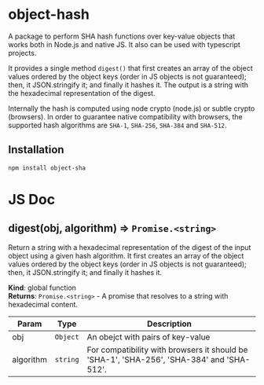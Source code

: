 # object-hash

A package to perform SHA hash functions over key-value objects that works both in Node.js and native JS. It also can be used with typescript projects.

It provides a single method `digest()` that first creates an array of the object values ordered by the object keys (order in JS objects is not guaranteed); then, it JSON.stringify it; and finally it hashes it. The output is a string with the hexadecimal representation of the digest.

Internally the hash is computed using node crypto (node.js) or subtle crypto (browsers).
In order to guarantee native compatibility with browsers, the supported hash algorithms are `SHA-1`, `SHA-256`, `SHA-384` and `SHA-512`.

## Installation

```bash
npm install object-sha
```

# JS Doc

<a name="digest"></a>

## digest(obj, algorithm) ⇒ <code>Promise.&lt;string&gt;</code>
Return a string with a hexadecimal representation of the digest of the input object using a given hash algorithm.
It first creates an array of the object values ordered by the object keys (order in JS objects is not guaranteed);
then, it JSON.stringify it; and finally it hashes it.

**Kind**: global function  
**Returns**: <code>Promise.&lt;string&gt;</code> - A promise that resolves to a string with hexadecimal content.  

| Param | Type | Description |
| --- | --- | --- |
| obj | <code>Object</code> | An obejct with pairs of key-value |
| algorithm | <code>string</code> | For compatibility with browsers it should be 'SHA-1', 'SHA-256', 'SHA-384' and 'SHA-512'. |

